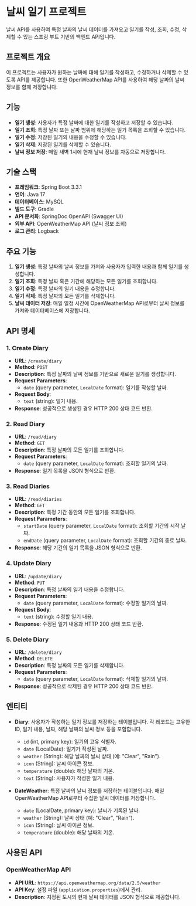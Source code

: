 # 날씨 일기 프로젝트

날씨 API를 사용하여 특정 날짜의 날씨 데이터를 가져오고 일기를 작성, 조회, 수정, 삭제할 수 있는 스프링 부트 기반의 백엔드 API입니다.

## 프로젝트 개요

이 프로젝트는 사용자가 원하는 날짜에 대해 일기를 작성하고, 수정하거나 삭제할 수 있도록 API를 제공합니다. 또한 OpenWeatherMap API를 사용하여 해당 날짜의 날씨 정보를 함께 저장합니다.

## 기능

- **일기 생성**: 사용자가 특정 날짜에 대한 일기를 작성하고 저장할 수 있습니다.
- **일기 조회**: 특정 날짜 또는 날짜 범위에 해당하는 일기 목록을 조회할 수 있습니다.
- **일기 수정**: 저장된 일기의 내용을 수정할 수 있습니다.
- **일기 삭제**: 저장된 일기를 삭제할 수 있습니다.
- **날씨 정보 저장**: 매일 새벽 1시에 현재 날씨 정보를 자동으로 저장합니다.

## 기술 스택

- **프레임워크**: Spring Boot 3.3.1
- **언어**: Java 17
- **데이터베이스**: MySQL
- **빌드 도구**: Gradle
- **API 문서화**: SpringDoc OpenAPI (Swagger UI)
- **외부 API**: OpenWeatherMap API (날씨 정보 조회)
- **로그 관리**: Logback

## 주요 기능

1. **일기 생성**: 특정 날짜의 날씨 정보를 가져와 사용자가 입력한 내용과 함께 일기를 생성합니다.
2. **일기 조회**: 특정 날짜 혹은 기간에 해당하는 모든 일기를 조회합니다.
3. **일기 수정**: 특정 날짜의 일기 내용을 수정합니다.
4. **일기 삭제**: 특정 날짜의 모든 일기를 삭제합니다.
5. **날씨 데이터 저장**: 매일 일정 시간에 OpenWeatherMap API로부터 날씨 정보를 가져와 데이터베이스에 저장합니다.

## API 명세

### 1. Create Diary

- **URL**: `/create/diary`
- **Method**: `POST`
- **Description**: 특정 날짜의 날씨 정보를 기반으로 새로운 일기를 생성합니다.
- **Request Parameters**:
  - `date` (query parameter, `LocalDate` format): 일기를 작성할 날짜.
- **Request Body**:
  - `text` (string): 일기 내용.
- **Response**: 성공적으로 생성된 경우 HTTP 200 상태 코드 반환.

### 2. Read Diary

- **URL**: `/read/diary`
- **Method**: `GET`
- **Description**: 특정 날짜의 모든 일기를 조회합니다.
- **Request Parameters**:
  - `date` (query parameter, `LocalDate` format): 조회할 일기의 날짜.
- **Response**: 일기 목록을 JSON 형식으로 반환.

### 3. Read Diaries

- **URL**: `/read/diaries`
- **Method**: `GET`
- **Description**: 특정 기간 동안의 모든 일기를 조회합니다.
- **Request Parameters**:
  - `startDate` (query parameter, `LocalDate` format): 조회할 기간의 시작 날짜.
  - `endDate` (query parameter, `LocalDate` format): 조회할 기간의 종료 날짜.
- **Response**: 해당 기간의 일기 목록을 JSON 형식으로 반환.

### 4. Update Diary

- **URL**: `/update/diary`
- **Method**: `PUT`
- **Description**: 특정 날짜의 일기 내용을 수정합니다.
- **Request Parameters**:
  - `date` (query parameter, `LocalDate` format): 수정할 일기의 날짜.
- **Request Body**:
  - `text` (string): 수정할 일기 내용.
- **Response**: 수정된 일기 내용과 HTTP 200 상태 코드 반환.

### 5. Delete Diary

- **URL**: `/delete/diary`
- **Method**: `DELETE`
- **Description**: 특정 날짜의 모든 일기를 삭제합니다.
- **Request Parameters**:
  - `date` (query parameter, `LocalDate` format): 삭제할 일기의 날짜.
- **Response**: 성공적으로 삭제된 경우 HTTP 200 상태 코드 반환.

## 엔티티
- **Diary**: 사용자가 작성하는 일기 정보를 저장하는 테이블입니다. 각 레코드는 고유한 ID, 일기 내용, 날짜, 해당 날짜의 날씨 정보 등을 포함합니다.
  - `id` (int, primary key): 일기의 고유 식별자.
  - `date` (LocalDate): 일기가 작성된 날짜.
  - `weather` (String): 해당 날짜의 날씨 상태 (예: "Clear", "Rain").
  - `icon` (String): 날씨 아이콘 정보.
  - `temperature` (double): 해당 날짜의 기온.
  - `text` (String): 사용자가 작성한 일기 내용.

- **DateWeather**: 특정 날짜의 날씨 정보를 저장하는 테이블입니다. 매일 OpenWeatherMap API로부터 수집한 날씨 데이터를 저장합니다.
  - `date` (LocalDate, primary key): 날씨가 기록된 날짜.
  - `weather` (String): 날씨 상태 (예: "Clear", "Rain").
  - `icon` (String): 날씨 아이콘 정보.
  - `temperature` (double): 해당 날짜의 기온.

## 사용된 API

### OpenWeatherMap API

- **API URL**: `https://api.openweathermap.org/data/2.5/weather`
- **API Key**: 설정 파일 (`application.properties`)에서 관리.
- **Description**: 지정된 도시의 현재 날씨 데이터를 JSON 형식으로 제공합니다.
